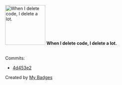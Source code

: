<img src="https://my-badges.github.io/my-badges/mass-delete-commit-10k.png" alt="When I delete code, I delete a lot." title="When I delete code, I delete a lot." width="128">
<strong>When I delete code, I delete a lot.</strong>
<br><br>

Commits:

- <a href="https://github.com/EuDs63/game_of_life/commit/4d453e281e3eeebb569e3fdd1ddf84ae5dda14aa">4d453e2</a>


Created by <a href="https://github.com/my-badges/my-badges">My Badges</a>
